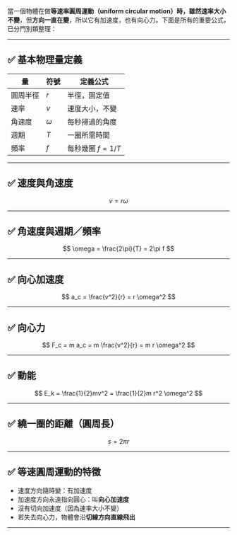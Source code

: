 當一個物體在做**等速率圓周運動（uniform circular motion）**時，雖然**速率大小不變**，但**方向一直在變**，所以它有加速度，也有向心力。下面是所有的重要公式，已分門別類整理：

---

## ✅ **基本物理量定義**

| 量    | 符號       | 定義公式           |
| ---- | -------- | -------------- |
| 圓周半徑 | $r$      | 半徑，固定值         |
| 速率   | $v$      | 速度大小，不變        |
| 角速度  | $\omega$ | 每秒掃過的角度        |
| 週期   | $T$      | 一圈所需時間         |
| 頻率   | $f$      | 每秒幾圈 $f = 1/T$ |

---

## ✅ **速度與角速度**

$$
v = r \omega
$$

---

## ✅ **角速度與週期／頻率**

$$
\omega = \frac{2\pi}{T} = 2\pi f
$$

---

## ✅ **向心加速度**

$$
a_c = \frac{v^2}{r} = r \omega^2
$$

---

## ✅ **向心力**

$$
F_c = m a_c = m \frac{v^2}{r} = m r \omega^2
$$

---

## ✅ **動能**

$$
E_k = \frac{1}{2}mv^2 = \frac{1}{2}m r^2 \omega^2
$$

---

## ✅ **繞一圈的距離（圓周長）**

$$
s = 2\pi r
$$

---

## ✅ **等速圓周運動的特徵**

* 速度方向隨時變：有加速度
* 加速度方向永遠指向圓心：叫**向心加速度**
* 沒有切向加速度（因為速率大小不變）
* 若失去向心力，物體會沿**切線方向直線飛出**

---